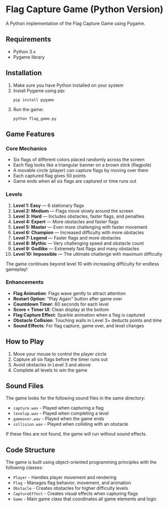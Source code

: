 # Flag Capture Game (Python Version)

A Python implementation of the Flag Capture Game using Pygame.

## Requirements

- Python 3.x
- Pygame library

## Installation

1. Make sure you have Python installed on your system
2. Install Pygame using pip:
   ```
   pip install pygame
   ```
3. Run the game:
   ```
   python flag_game.py
   ```

## Game Features

### Core Mechanics
- Six flags of different colors placed randomly across the screen
- Each flag looks like a triangular banner on a brown stick (flagpole)
- A movable circle (player) can capture flags by moving over them
- Each captured flag gives 50 points
- Game ends when all six flags are captured or time runs out

### Levels
1. **Level 1: Easy** — 6 stationary flags
2. **Level 2: Medium** — Flags move slowly around the screen
3. **Level 3: Hard** — Includes obstacles, faster flags, and penalties
4. **Level 4: Expert** — More obstacles and faster flags
5. **Level 5: Master** — Even more challenging with faster movement
6. **Level 6: Champion** — Increased difficulty with more obstacles
7. **Level 7: Legend** — Faster flags and more obstacles
8. **Level 8: Mythic** — Very challenging speed and obstacle count
9. **Level 9: Godlike** — Extremely fast flags and many obstacles
10. **Level 10: Impossible** — The ultimate challenge with maximum difficulty

The game continues beyond level 10 with increasing difficulty for endless gameplay!

### Enhancements
- **Flag Animation**: Flags wave gently to attract attention
- **Restart Option**: "Play Again" button after game over
- **Countdown Timer**: 60 seconds for each level
- **Score + Timer UI**: Clean display at the bottom
- **Flag Capture Effect**: Sparkle animation when a flag is captured
- **Obstacle Collision**: Touching walls in Level 3+ deducts points and time
- **Sound Effects**: For flag capture, game over, and level changes

## How to Play

1. Move your mouse to control the player circle
2. Capture all six flags before the timer runs out
3. Avoid obstacles in Level 3 and above
4. Complete all levels to win the game

## Sound Files

The game looks for the following sound files in the same directory:
- `capture.wav` - Played when capturing a flag
- `levelup.wav` - Played when completing a level
- `gameover.wav` - Played when the game ends
- `collision.wav` - Played when colliding with an obstacle

If these files are not found, the game will run without sound effects.

## Code Structure

The game is built using object-oriented programming principles with the following classes:
- `Player` - Handles player movement and rendering
- `Flag` - Manages flag behavior, movement, and animation
- `Obstacle` - Creates obstacles for higher difficulty levels
- `CaptureEffect` - Creates visual effects when capturing flags
- `Game` - Main game class that coordinates all game elements and logic